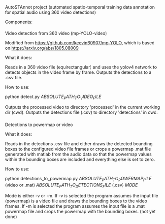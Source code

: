 AutoSTAnnot project (automated spatio-temporal training data annotation for spatial audio using 360 video detections)

Components:


####
Video detection from 360 video (mp-YOLO-video)

Modified from https://github.com/keevin60907/mp-YOLO, which is based on https://arxiv.org/abs/1805.08009

What it does: 

Reads in a 360 video file (equirectangular) and uses the yolov4 network to detects objects in the video frame by frame. Outputs the detections to a .csv file. 

How to use: 

python detect.py $ABSOLUTE_PATH_TO_VIDEO_FILE$

Outputs the processed video to directory 'processed' in the current working dir (cwd).
Outputs the detections file (.csv) to directory 'detections' in cwd.
###

###
Detections to powermap or video

What it does:

Reads in the detections .csv file and either draws the detected bounding boxes to the configured video file frames or crops a powermap .mat file generated with matlab from the audio data so that the powermap values within the bounding boxes are included and everything else is set to zero. 

How to use: 

python detections_to_powermap.py $ABSOLUTE_PATH_TO_POWERMAP_FILE$ (video or .mat) $ABSOLUTE_PATH_TO_DETECTIONS_FILE$ (.csv) $MODE$

Mode is either -v or -m. If -v is selected the program assumes the input file (powermap) is a video file and draws the bounding boxes to the video frames. If -m is selected the program assumes the input file is a .mat powermap file and crops the powermap with the bounding boxes. (not yet done)
